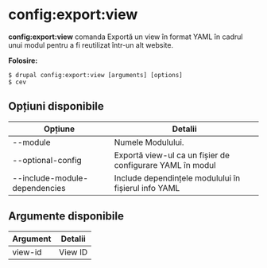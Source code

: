 # config:export:view
**config:export:view** comanda Exportă un view în format YAML în cadrul unui modul pentru a fi reutilizat într-un alt website.

**Folosire:**
```
$ drupal config:export:view [arguments] [options] 
$ cev  
```

## Opțiuni disponibile
Opțiune | Detalii
-------|-------------
--module | Numele Modulului.
--optional-config | Exportă view-ul ca un fișier de configurare YAML în modul
--include-module-dependencies | Include dependințele modulului în fișierul info YAML

## Argumente disponibile
Argument | Detalii
---------|-------------
view-id | View ID
